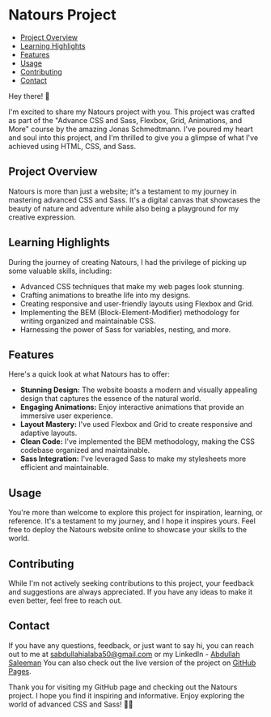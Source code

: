# Natours Project

- [Project Overview](#project-overview)
- [Learning Highlights](#learning-highlights)
- [Features](#features)
- [Usage](#usage)
- [Contributing](#contributing)
- [Contact](#contact)

Hey there! 👋

I'm excited to share my Natours project with you. This project was crafted as part of the "Advance CSS and Sass, Flexbox, Grid, Animations, and More" course by the amazing Jonas Schmedtmann. I've poured my heart and soul into this project, and I'm thrilled to give you a glimpse of what I've achieved using HTML, CSS, and Sass.

## Project Overview

Natours is more than just a website; it's a testament to my journey in mastering advanced CSS and Sass. It's a digital canvas that showcases the beauty of nature and adventure while also being a playground for my creative expression.

## Learning Highlights

During the journey of creating Natours, I had the privilege of picking up some valuable skills, including:

- Advanced CSS techniques that make my web pages look stunning.
- Crafting animations to breathe life into my designs.
- Creating responsive and user-friendly layouts using Flexbox and Grid.
- Implementing the BEM (Block-Element-Modifier) methodology for writing organized and maintainable CSS.
- Harnessing the power of Sass for variables, nesting, and more.

## Features

Here's a quick look at what Natours has to offer:

- **Stunning Design:** The website boasts a modern and visually appealing design that captures the essence of the natural world.
- **Engaging Animations:** Enjoy interactive animations that provide an immersive user experience.
- **Layout Mastery:** I've used Flexbox and Grid to create responsive and adaptive layouts.
- **Clean Code:** I've implemented the BEM methodology, making the CSS codebase organized and maintainable.
- **Sass Integration:** I've leveraged Sass to make my stylesheets more efficient and maintainable.

## Usage

You're more than welcome to explore this project for inspiration, learning, or reference. It's a testament to my journey, and I hope it inspires yours. Feel free to deploy the Natours website online to showcase your skills to the world.

## Contributing

While I'm not actively seeking contributions to this project, your feedback and suggestions are always appreciated. If you have any ideas to make it even better, feel free to reach out.

## Contact

If you have any questions, feedback, or just want to say hi, you can reach out to me at [sabdullahialaba50@gmail.com](mailto:sabdullahialaba50@gmail.com) or my LinkedIn - [Abdullah Saleeman](https://www.linkedin.com/in/abdullah-saleeman-360170243)
You can also check out the live version of the project on [GitHub Pages](https://thenaijagamer.github.io/natours/).

Thank you for visiting my GitHub page and checking out the Natours project. I hope you find it inspiring and informative. Enjoy exploring the world of advanced CSS and Sass! 🚀🌟
